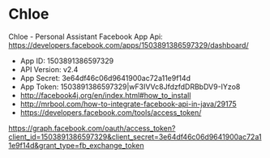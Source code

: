 # Chloe
Chloe - Personal Assistant
Facebook App Api: https://developers.facebook.com/apps/1503891386597329/dashboard/
- App ID: 1503891386597329
- API Version: v2.4
- App Secret: 3e64df46c06d9641900ac72a11e9f14d
- App Token: 1503891386597329|wF3IVVc8JfdzfdDRBbDV9-IYzo8
- http://facebook4j.org/en/index.html#how_to_install
- http://mrbool.com/how-to-integrate-facebook-api-in-java/29175
- https://developers.facebook.com/tools/access_token/

https://graph.facebook.com/oauth/access_token?client_id=1503891386597329&client_secret=3e64df46c06d9641900ac72a11e9f14d&grant_type=fb_exchange_token